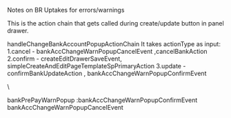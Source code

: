 Notes on BR Uptakes for errors/warnings

This is the action chain that gets called during create/update button in panel drawer.

handleChangeBankAccountPopupActionChain
It takes actionType as input:
1.cancel - bankAccChangeWarnPopupCancelEvent  ,cancelBankAction
2.confirm - createEditDrawerSaveEvent, simpleCreateAndEditPageTemplateSpPrimaryAction
3.update - confirmBankUpdateAction , bankAccChangeWarnPopupConfirmEvent

\

bankPrePayWarnPopup
    :bankAccChangeWarnPopupConfirmEvent 
     bankAccChangeWarnPopupCancelEvent
